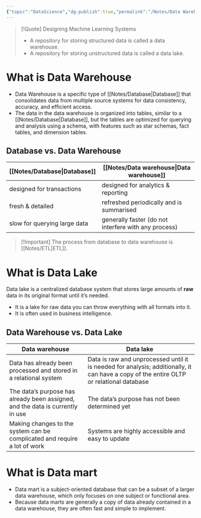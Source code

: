 ```yaml
---
{"topic":"DataScience","dg-publish":true,"permalink":"/Notes/Data Warehouse & Data Lake/","dgPassFrontmatter":true,"noteIcon":""}
---
```


>[!Quote] Designing Machine Learning Systems
>- A repository for storing structured data is called a data warehouse. 
>- A repository for storing unstructured data is called a data lake.

# What is Data Warehouse
- Data Warehouse is a specific type of [[Notes/Database\|Database]] that consolidates data from multiple source systems for data consistency, accuracy, and efficient access.
- The data in the data warehouse is organized into tables, similar to a [[Notes/Database\|Database]], but the tables are optimized for querying and analysis using a schema, with features such as star schemas, fact tables, and dimension tables.

## Database vs. Data Warehouse

| [[Notes/Database\|Database]] | [[Notes/Data warehouse\|Data warehouse]] | 
| -- | -- |
| designed for transactions | designed for analytics & reporting |
| fresh & detailed | refreshed periodically and is summarised |
| slow for querying large data | generally faster (do not interfere with any process)|

>[!Important] The process from database to data warehouse is [[Notes/ETL\|ETL]].

# What is Data Lake
Data lake is a centralized database system that stores large amounts of **raw** data in its original format until it’s needed.
- It is a lake for raw data you can throw everything with all formats into it. 
- It is often used in business intelligence.
## Data Warehouse vs. Data Lake
| **Data warehouse** | **Data lake** |
| --- | --- |
|Data has already been processed and stored in a relational system | Data is raw and unprocessed until it is needed for analysis; additionally, it can have a copy of the entire OLTP or relational database |
|The data’s purpose has already been assigned, and the data is currently in use|The data’s purpose has not been determined yet|
|Making changes to the system can be complicated and require a lot of work|Systems are highly accessible and easy to update|

# What is Data mart
- Data mart is a subject-oriented database that can be a subset of a larger data warehouse, which only focuses on one subject or functional area. 
- Because data marts are generally a copy of data already contained in a data warehouse, they are often fast and simple to implement.

